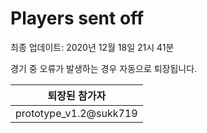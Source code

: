 # Players sent off
최종 업데이트: 2020년 12월 18일 21시 41분


경기 중 오류가 발생하는 경우 자동으로 퇴장됩니다.


| 퇴장된 참가자 |
|:---:|
| prototype_v1.2@sukk719 |